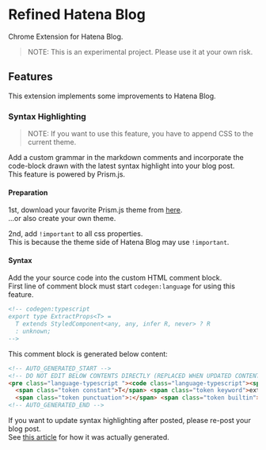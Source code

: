 # Refined Hatena Blog

Chrome Extension for Hatena Blog.

> NOTE: This is an experimental project. Please use it at your own risk.

## Features

This extension implements some improvements to Hatena Blog.

### Syntax Highlighting

> NOTE: If you want to use this feature, you have to append CSS to the current theme.

Add a custom grammar in the markdown comments and incorporate the code-block drawn with the latest syntax highlight into your blog post.  
This feature is powered by Prism.js.

#### Preparation

1st, download your favorite Prism.js theme from [here](https://github.com/PrismJS/prism/tree/master/themes).  
...or also create your own theme.

2nd, add `!important` to all css properties.  
This is because the theme side of Hatena Blog may use `!important`.

#### Syntax

Add the your source code into the custom HTML comment block.  
First line of comment block must start `codegen:language` for using this feature.

```html
<!-- codegen:typescript
export type ExtractProps<T> =
  T extends StyledComponent<any, any, infer R, never> ? R
  : unknown;
-->
```

This comment block is generated below content:

```html
<!-- AUTO_GENERATED_START -->
<!-- DO NOT EDIT BELOW CONTENTS DIRECTLY (REPLACED WHEN UPDATED CONTENT) -->
<pre class="language-typescript "><code class="language-typescript"><span class="token keyword">export</span> <span class="token keyword">type</span> ExtractProps<span class="token operator">&lt;</span><span class="token constant">T</span><span class="token operator">></span> <span class="token operator">=</span>
  <span class="token constant">T</span> <span class="token keyword">extends</span> <span class="token class-name">StyledComponent</span><span class="token operator">&lt;</span><span class="token builtin">any</span><span class="token punctuation">,</span> <span class="token builtin">any</span><span class="token punctuation">,</span> infer <span class="token constant">R</span><span class="token punctuation">,</span> <span class="token builtin">never</span><span class="token operator">></span> <span class="token operator">?</span> <span class="token constant">R</span>
  <span class="token punctuation">:</span> <span class="token builtin">unknown</span><span class="token punctuation">;</span></code></pre>
<!-- AUTO_GENERATED_END -->
```

If you want to update syntax highlighting after posted, please re-post your blog post.  
See [this article](https://mikazuki.hatenablog.jp/entry/2019/09/15/153533) for how it was actually generated.
